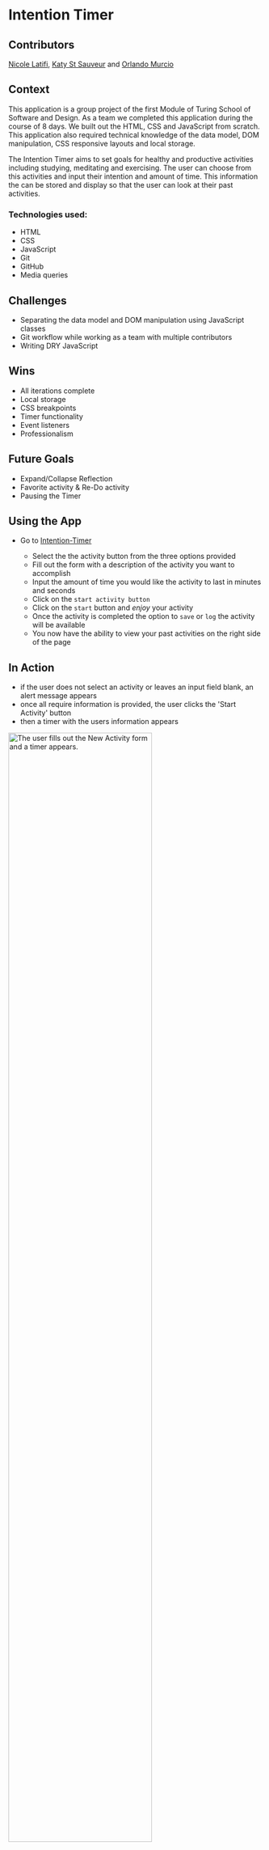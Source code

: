
# Intention Timer

## Contributors

[Nicole Latifi](https://github.com/NicoleLatifi), [Katy St Sauveur](https://github.com/krogowsk531) and [Orlando Murcio](https://www.github.com/atos20)

## Context

This application is a group project of the first Module of Turing School of Software and Design. As a team we completed this application during the course of 8 days. We built out the HTML, CSS and JavaScript from scratch. This application also required technical knowledge of the data model, DOM manipulation, CSS responsive layouts and local storage.

The Intention Timer aims to set goals for healthy and productive activities including studying, meditating and exercising. The user can choose from this activities and input their intention and amount of time. This information the can be stored and display so that the user can look at their past activities.

### Technologies used:

 * HTML
 * CSS
 * JavaScript
 * Git
 * GitHub
 * Media queries


## Challenges

  * Separating the data model and DOM manipulation using JavaScript classes
  * Git workflow while working as a team with multiple contributors
  * Writing DRY JavaScript  

## Wins

  * All iterations complete
  * Local storage
  * CSS breakpoints
  * Timer functionality
  * Event listeners
  * Professionalism



## Future Goals

  * Expand/Collapse Reflection
  * Favorite activity & Re-Do activity
  * Pausing the Timer


## Using the App
* Go to [Intention-Timer](https://atos20.github.io/intention-timer/)

  * Select the the activity button from the three options provided
  * Fill out the form with a description of the activity you want to accomplish
  * Input the amount of time you would like the activity to last in minutes and seconds
  * Click on the `start activity button`
  * Click on the `start` button and *enjoy* your activity
  * Once the activity is completed the option to `save` or `log` the activity will be available
  * You now have the ability to view your past activities on the right side of the page



## In Action

  * if the user does not select an activity or leaves an input field blank, an alert message appears
  * once all require information is provided, the user clicks the 'Start Activity' button
  * then a timer with the users information appears

<img src="http://g.recordit.co/45spWvY0Pv.gif" alt="The user fills out the New Activity form and a timer appears." height=auto width=75%/>

  * the user clicks 'Start' and the countdown begins
  * once the countdown is complete, the message 'Well Done' appears
  * then the user clicks 'Log Activity' and a new activity card appears below 'Past Activities'

<img src="http://g.recordit.co/jym3kFLd53.gif" alt="The user clicks start, the timer counts down, and then they log the activity." height=auto width=75%/>

  * the user clicks 'Create A New Activity' and is brought back to the activity form
  * the user inputs new information and initiates the countdown
  * when the user logs the new activity, it appears with the other past activity

<img src="http://g.recordit.co/NVn0kq2QiZ.gif" alt="The user creates and logs a new activity." height=auto width=75%/>

  * in mobile view, the user has all of the same functionality
  * the past activities appear at the bottom instead of to the right

<img src="http://g.recordit.co/2vfc8fCtvc.gif" alt="In mobile view, the user creates a new activity and logs the activity." height=auto width=25%/>


## Comps Provided

**Home View With Alert Functionality**

![Home View](https://frontend.turing.io/projects/module-1/assets/intention-timer/error-message-desktop.png)

**Timer View**

![Timer View](https://frontend.turing.io/projects/module-1/assets/intention-timer/timer-start-desktop.png)

**Log Activity View**

![Log Activity Veiw](https://frontend.turing.io/projects/module-1/assets/intention-timer/complete-activity-desktop.png)

**Mobile View**

![Mobile View](https://frontend.turing.io/projects/module-1/assets/intention-timer/mobile-1.png)


### If you want to contribute


1. `git clone` the repository to your computer
1. cd into the repository
1. `git checkout -b` into a new branch
1. open your text editor and add or remove functionalities to the site.
1. `git add` and `git commit -m` to save the changes to your local repository
1. `git push` your changes
1. create a new pull request!
